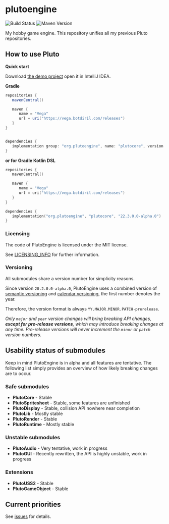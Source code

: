 # plutoengine

![Build Status](https://github.com/493msi/plutoengine/workflows/Gradle%20Package/badge.svg)
![Maven Version](https://img.shields.io/github/v/tag/493msi/plutoengine?label=Latest%20Version)

My hobby game engine. This repository unifies all my previous Pluto repositories.


## How to use Pluto

**Quick start**

Download [the demo project](https://github.com/plutoengine/plutoengine-basic-demo) open it in IntelliJ IDEA.

**Gradle**
```groovy
repositories {
   mavenCentral()

   maven {
      name = "Vega"
      url = uri("https://vega.botdiril.com/releases")
   }
}


dependencies {
   implementation group: "org.plutoengine", name: "plutocore", version: "22.3.0.0-alpha.0"
}
```

**or for Gradle Kotlin DSL**
```kotlin
repositories {
   mavenCentral()

   maven {
      name = "Vega"
      url = uri("https://vega.botdiril.com/releases")
   }
}

dependencies {
   implementation("org.plutoengine", "plutocore", "22.3.0.0-alpha.0")
}
```

### Licensing

The code of PlutoEngine is licensed under the MIT license.

See [LICENSING_INFO](https://github.com/493msi/plutoengine/blob/master/LICENSING_INFO.txt) for further information.

### Versioning

All submodules share a version number for simplicity reasons.

Since version `20.2.0.0-alpha.0`, PlutoEngine uses
a combined version of [semantic versioning](https://semver.org/)
and [calendar versioning](https://calver.org/), the first number
denotes the year.

Therefore, the version format is always `YY.MAJOR.MINOR.PATCH-prerelease`.

*Only `major` and `year` version changes will bring breaking API changes,
**except for pre-release versions**, which may introduce breaking changes
at any time. Pre-release versions will never increment the `minor` or `patch`
version numbers.*


## Usability status of submodules

Keep in mind PlutoEngine is in alpha and all features are tentative.
The following list simply provides an overview of how likely breaking changes are to occur.

### Safe submodules
* **PlutoCore** - Stable
* **PlutoSpritesheet** - Stable, some features are unfinished
* **PlutoDisplay** - Stable, collision API nowhere near completion
* **PlutoLib** - Mostly stable
* **PlutoRender** - Stable
* **PlutoRuntime** - Mostly stable

### Unstable submodules
* **PlutoAudio** - Very tentative, work in progress
* **PlutoGUI** - Recently rewritten, the API is highly unstable, work in progress

### Extensions
* **PlutoUSS2** - Stable
* **PlutoGameObject** - Stable


## Current priorities

See [issues](https://github.com/493msi/plutoengine/issues) for details.
